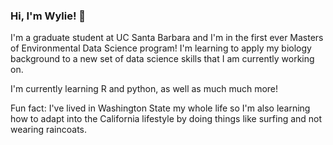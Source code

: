 ### Hi, I'm Wylie! 👋

I'm a graduate student at UC Santa Barbara and I'm in the first ever Masters of Environmental Data Science program! I'm learning to apply my biology background to a new set of data science skills that I am currently working on.

I'm currently learning R and python, as well as much much more!

Fun fact: I've lived in Washington State my whole life so I'm also learning how to adapt into the California lifestyle by doing things like surfing and not wearing raincoats.

<!--
**wyliehampson/wyliehampson** is a ✨ _special_ ✨ repository because its `README.md` (this file) appears on your GitHub profile.

Here are some ideas to get you started:

- 🔭 I’m currently working on ...
- 🌱 I’m currently learning ...
- 👯 I’m looking to collaborate on ...
- 🤔 I’m looking for help with ...
- 💬 Ask me about ...
- 📫 How to reach me: ...
- 😄 Pronouns: ...
- ⚡ Fun fact: ...
-->
